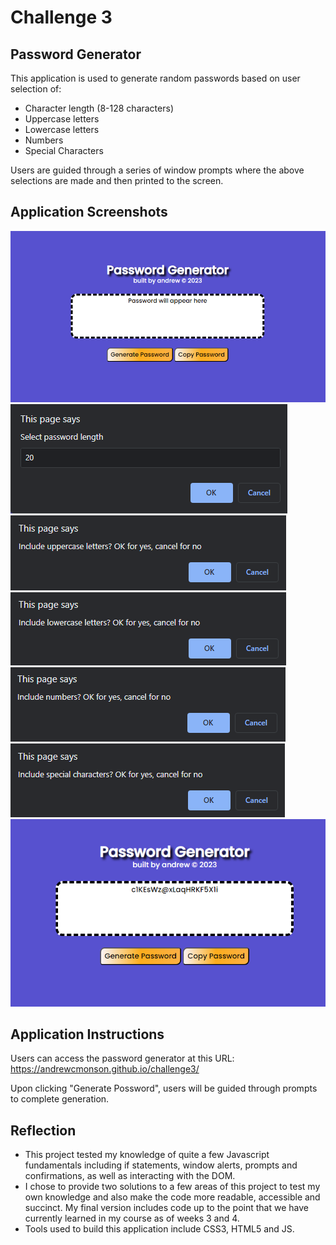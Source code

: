 # Challenge 3

## Password Generator
This application is used to generate random passwords based on user selection of:

- Character length (8-128 characters)
- Uppercase letters
- Lowercase letters
- Numbers
- Special Characters

Users are guided through a series of window prompts where the above selections are made and then printed to the screen.

## Application Screenshots
![App screenshot](assets\css\resources\PW-Generator-SS.png)
![App screenshot](assets\css\resources\PW-length-ss.png)
![App screenshot](assets\css\resources\PWG-Uppercase-SS.png)
![App screenshot](assets\css\resources\PWG-Lowercase-SS.png)
![App screenshot](assets\css\resources\PWG-Numbers-SS.png)
![App screenshot](assets\css\resources\PWG-SpecChars-SS.png)
![App screenshot](assets\css\resources\PWG-Final-SS.png)

## Application Instructions
Users can access the password generator at this URL: https://andrewcmonson.github.io/challenge3/

Upon clicking "Generate Possword", users will be guided through prompts to complete generation.

## Reflection
- This project tested my knowledge of quite a few Javascript fundamentals including if statements, window alerts, prompts and confirmations, as well as interacting with the DOM.
- I chose to provide two solutions to a few areas of this project to test my own knowledge and also make the code more readable, accessible and succinct. My final version includes code up to the point that we have currently learned in my course as of weeks 3 and 4.
- Tools used to build this application include CSS3, HTML5 and JS.